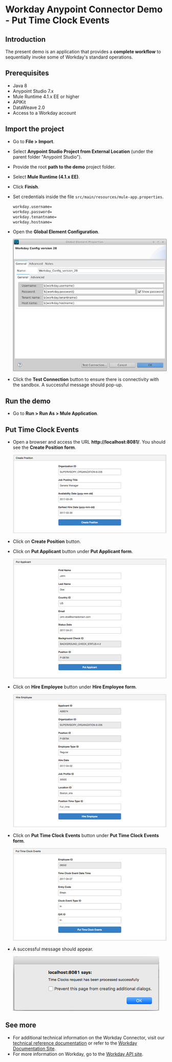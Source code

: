 Workday Anypoint Connector Demo - Put Time Clock Events
=================================================================

## Introduction

The present demo is an application that provides a **complete workflow** to sequentially invoke some of Workday's standard operations.

## Prerequisites

* Java 8
* Anypoint Studio 7.x
* Mule Runtime 4.1.x EE or higher
* APIKit
* DataWeave 2.0
* Access to a Workday account

## Import the project

* Go to **File > Import**.
* Select **Anypoint Studio Project from External Location** (under the parent folder "Anypoint Studio").
* Provide the root **path to the demo** project folder.
* Select **Mule Runtime (4.1.x EE)**.
* Click **Finish**.
* Set credentials inside the file `src/main/resources/mule-app.properties`.

   ```
   workday.username=
   workday.password=
   workday.tenantname=
   workday.hostname=
   ```

* Open the **Global Element Configuration**.

   ![Global Element](images/workday-config.png)

* Click the **Test Connection** button to ensure there is connectivity with the sandbox. A successful message should pop-up.

## Run the demo

* Go to **Run > Run As > Mule Application**. 

## Put Time Clock Events

* Open a browser and access the URL **http://localhost:8081/**. You should see the **Create Position form**.

   ![Demo Create Position](images/CreatePosition.png)

* Click on **Create Position** button.
* Click on **Put Applicant** button under **Put Applicant form**.

   ![Demo Put Applicant](images/PutApplicant.png)
   
* Click on **Hire Employee** button under **Hire Employee form**.

   ![Demo Hire Employee](images/HireEmployee.png)

* Click on **Put Time Clock Events** button under **Put Time Clock Events form**.

   ![Demo Put Time Clock Events](images/PutTimeClockEvents.png)

* A successful message should appear.

   ![Demo Success](images/success.png)

## See more
* For additional technical information on the Workday Connector, visit our [technical reference documentation](https://docs.mulesoft.com/connectors/workday/workday-reference) or refer to the [Workday Documentation Site](https://docs.mulesoft.com/connectors/workday/workday-connector).
* For more information on Workday, go to the [Workday API site](https://community.workday.com/api).
